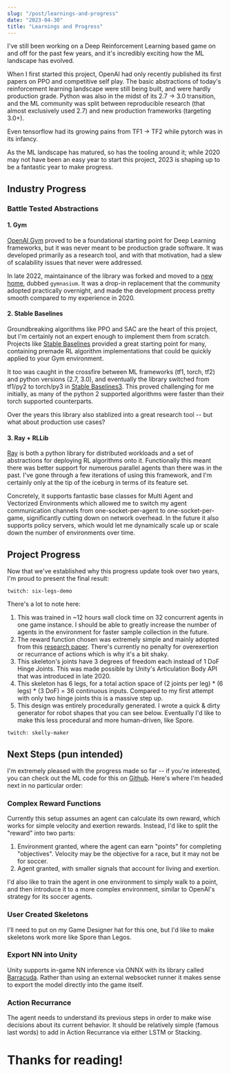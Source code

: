 ```yaml
---
slug: "/post/learnings-and-progress"
date: "2023-04-30"
title: "Learnings and Progress"
---
```


I've still been working on a Deep Reinforcement Learning based game on and off for the past few years, and it's incredibly exciting how the ML landscape has evolved.

When I first started this project, OpenAI had only recently published its first papers on PPO and competitive self play. The basic abstractions of today's reinforcement learning landscape were still being built, and were hardly production grade. Python was also in the midst of its 2.7 -> 3.0 transition, and the ML community was split between reproducible research (that almost exclusively used 2.7) and new production frameworks (targeting 3.0+). 

Even tensorflow had its growing pains from TF1 -> TF2 while pytorch was in its infancy.

As the ML landscape has matured, so has the tooling around it; while 2020 may not have been an easy year to start this project, 2023 is shaping up to be a fantastic year to make progress.

## Industry Progress

### Battle Tested Abstractions

#### 1. Gym

[OpenAI Gym](https://github.com/openai/gym) proved to be a foundational starting point for Deep Learning frameworks, but it was never meant to be production grade software. It was developed primarily as a research tool, and with that motivation, had a slew of scalability issues that never were addressed. 

In late 2022, maintainance of the library was forked and moved to a [new home](https://farama.org/Announcing-The-Farama-Foundation), dubbed `gymnasium`. It was a drop-in replacement that the community adopted practically overnight, and made the development process pretty smooth compared to my experience in 2020.

#### 2. Stable Baselines 

Groundbreaking algorithms like PPO and SAC are the heart of this project, but I'm certainly not an expert enough to implement them from scratch. Projects like [Stable Baselines](https://stable-baselines.readthedocs.io/en/master/) provided a great starting point for many, containing premade RL algorithm implementations that could be quickly applied to your Gym environment. 

It too was caught in the crossfire between ML frameworks (tf1, torch, tf2) and python versions (2.7, 3.0), and eventually the library switched from tf1/py2 to torch/py3 in [Stable Baselines3](https://stable-baselines3.readthedocs.io/en/master/). This proved challenging for me initially, as many of the python 2 supported algorithms were faster than their torch supported counterparts. 

Over the years this library also stablized into a great research tool -- but what about production use cases?

#### 3. Ray + RLLib 

[Ray](ray.io) is both a python library for distributed workloads and a set of abstractions for deploying RL algorithms onto it. Functionally this meant there was better support for numerous parallel agents than there was in the past. I've gone through a few iterations of using this framework, and I'm certainly only at the tip of the iceburg in terms of its feature set. 

Concretely, it supports fantastic base classes for Multi Agent and Vectorized Environments which allowed me to switch my agent communication channels from one-socket-per-agent to one-socket-per-game, significantly cutting down on network overhead. In the future it also supports policy servers, which would let me dynamically scale up or scale down the number of environments over time.

## Project Progress

Now that we've established why this progress update took over two years, I'm proud to present the final result:

`twitch: six-legs-demo`

There's a lot to note here: 
1. This was trained in ~12 hours wall clock time on 32 concurrent agents in one game instance. I should be able to greatly increase the number of agents in the environment for faster sample collection in the future.
2. The reward function chosen was extremely simple and mainly adopted from this [research paper](https://arxiv.org/pdf/1506.02438.pdf). There's currently no penalty for overexertion or recurrance of actions which is why it's a bit shaky.
3. This skeleton's joints have 3 degrees of freedom each instead of 1 DoF Hinge Joints. This was made possible by Unity's Articulation Body API that was introduced in late 2020. 
4. This skeleton has 6 legs, for a total action space of (2 joints per leg) * (6 legs) * (3 DoF) = 36 continuous inputs. Compared to my first attempt with only two hinge joints this is a massive step up. 
5. This design was entirely procedurally generated. I wrote a quick & dirty generator for robot shapes that you can see below. Eventually I'd like to make this less procedural and more human-driven, like Spore.

`twitch: skelly-maker`

## Next Steps (pun intended)

I'm extremely pleased with the progress made so far -- if you're interested, you can check out the ML code for this on [Github](https://github.com/Steven-Ireland/ImprovementML-Brain). Here's where I'm headed next in no particular order:

### Complex Reward Functions

Currently this setup assumes an agent can calculate its own reward, which works for simple velocity and exertion rewards. Instead, I'd like to split the "reward" into two parts:
1. Environment granted, where the agent can earn "points" for completing "objectives". Velocity may be the objective for a race, but it may not be for soccer. 
2. Agent granted, with smaller signals that account for living and exertion. 

I'd also like to train the agent in one environment to simply walk to a point, and then introduce it to a more complex environment, similar to OpenAI's strategy for its soccer agents.

### User Created Skeletons

I'll need to put on my Game Designer hat for this one, but I'd like to make skeletons work more like Spore than Legos. 

### Export NN into Unity

Unity supports in-game NN inference via ONNX with its library called [Barracuda](https://github.com/Unity-Technologies/barracuda-release). Rather than using an external websocket runner it makes sense to export the model directly into the game itself.

### Action Recurrance

The agent needs to understand its previous steps in order to make wise decisions about its current behavior. It should be relatively simple (famous last words) to add in Action Recurrance via either LSTM or Stacking. 


# Thanks for reading! 
